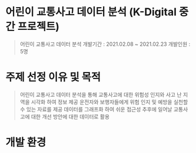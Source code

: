 # 어린이 교통사고 데이터 분석 (K-Digital 중간 프로젝트)
> 어린이 교통사고 데이터 분석
> 개발기간 : 2021.02.08 ~ 2021.02.23
> 개발인원 : 5명

# 주제 선정 이유 및 목적
> 어린이 교통사고 데이터 분석을 통해 교통사고에 대한 위험성 인지와 사고 난 지역을 시각화 하여 정보 제공
> 운전자와 보행자들에게 위험 인지 및 예방을 실천할 수 있는 자료를 제공
> 데이터를 그래프화 하여 쉬운 접근성
> 추후에 일어날 교통사고에 대한 개선 방안에 대한 데이터로 활용

# 개발 환경




